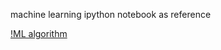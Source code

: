 machine learning ipython notebook as reference

[!ML algorithm](https://github.com/a93701011/MachineLearning/blob/master/pic/machine-learning-cheet-sheet.png)

